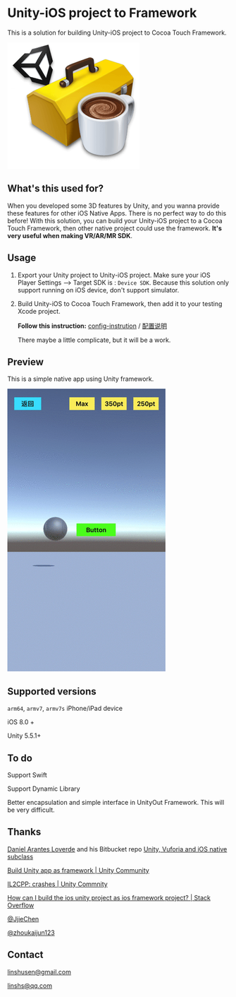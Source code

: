 # Unity-iOS project to Framework

This is a solution for building Unity-iOS project to Cocoa Touch Framework. 

![icon](https://github.com/Octten/image-store/blob/master/unity-framework-md/icon.png?raw=true)

## What's this used for?

When you developed some 3D features by Unity, and you wanna provide these features for other iOS Native Apps. There is no perfect way to do this before!  With this solution, you can build your Unity-iOS project to a Cocoa Touch Framework, then other native project could use the framework. **It's very useful when making VR/AR/MR SDK**.

## Usage

1. Export your Unity project to Unity-iOS project. Make sure your iOS Player Settings —> Target SDK is : `Device SDK`. Because this solution only support running on iOS device, don't support simulator.

2. Build Unity-iOS to Cocoa Touch Framework, then add it to your testing Xcode project.

   **Follow this instruction:**  [config-instrution](https://github.com/forestlin1212/unity-ios-framework/blob/master/config-instrution/config-instrution.md) / [配置说明](https://github.com/forestlin1212/unity-ios-framework/blob/master/config-instrution/配置说明.md)

   There maybe a little complicate,  but it will be a work. 

## Preview

This is a simple native app using Unity framework.

![preview](https://github.com/Octten/image-store/blob/master/unity-framework-md/preview.gif?raw=true)

## Supported versions

`arm64`, `armv7`, `armv7s` iPhone/iPad device

iOS 8.0 +

Unity 5.5.1+

## To do

Support Swift

Support Dynamic Library

Better encapsulation and simple interface in UnityOut Framework. This will be very difficult.

## Thanks

[Daniel Arantes Loverde](https://bitbucket.org/jack_loverde/) and his Bitbucket repo [Unity, Vuforia and iOS native subclass](https://bitbucket.org/jack_loverde/unity-5-vuforia-6-and-ios-native-integration)  

[Build Unity app as framework | Unity Community](https://forum.unity3d.com/threads/build-unity-app-as-framework-then-consumed-by-another-app.430068/)

[IL2CPP: crashes | Unity Commnity](https://forum.unity3d.com/threads/il2cpp-anyone-else-seeing-metadatacache-initialize-crashes-sometimes-when-the-game-starts.383145/#post-2657443)

[How can I build the ios unity project as ios framework project? | Stack Overflow](http://stackoverflow.com/questions/34436341/how-can-i-build-the-ios-unity-project-as-ios-framework-project)

[@JjieChen](https://github.com/JjieChen)

[@zhoukaijun123](https://github.com/zhoukaijun123)

## Contact

linshusen@gmail.com

linshs@qq.com